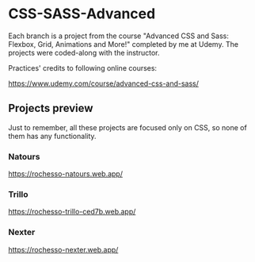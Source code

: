 # CSS-SASS-Advanced
Each branch is a project from the course "Advanced CSS and Sass: Flexbox, Grid, Animations and More!" completed by me at Udemy. The projects were coded-along with the instructor.

Practices' credits to following online courses:

https://www.udemy.com/course/advanced-css-and-sass/

## Projects preview
Just to remember, all these projects are focused only on CSS, so none of them has any functionality.

### Natours

https://rochesso-natours.web.app/

### Trillo

https://rochesso-trillo-ced7b.web.app/

### Nexter

https://rochesso-nexter.web.app/
